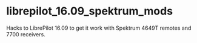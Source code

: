 # librepilot_16.09_spektrum_mods

Hacks to LibrePilot 16.09 to get it work with Spektrum 4649T remotes and 7700 receivers.

